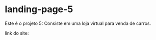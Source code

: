# landing-page-5
Este é o projeto 5: Consiste em uma loja virtual para venda de carros.

link do site: 

